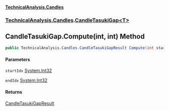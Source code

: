 #### [TechnicalAnalysis.Candles](TechnicalAnalysis.Candles.md 'TechnicalAnalysis.Candles')
### [TechnicalAnalysis.Candles](TechnicalAnalysis.Candles.md#TechnicalAnalysis.Candles 'TechnicalAnalysis.Candles').[CandleTasukiGap&lt;T&gt;](CandleTasukiGap_T_.md 'TechnicalAnalysis.Candles.CandleTasukiGap<T>')

## CandleTasukiGap<T>.Compute(int, int) Method

```csharp
public TechnicalAnalysis.Candles.CandleTasukiGapResult Compute(int startIdx, int endIdx);
```
#### Parameters

<a name='TechnicalAnalysis.Candles.CandleTasukiGap_T_.Compute(int,int).startIdx'></a>

`startIdx` [System.Int32](https://docs.microsoft.com/en-us/dotnet/api/System.Int32 'System.Int32')

<a name='TechnicalAnalysis.Candles.CandleTasukiGap_T_.Compute(int,int).endIdx'></a>

`endIdx` [System.Int32](https://docs.microsoft.com/en-us/dotnet/api/System.Int32 'System.Int32')

#### Returns
[CandleTasukiGapResult](CandleTasukiGapResult.md 'TechnicalAnalysis.Candles.CandleTasukiGapResult')